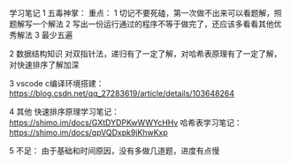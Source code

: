 学习笔记
1 五毒神掌：
重点：
    1 切记不要死磕，第一次做不出来可以看题解，照题解写一个解法
    2 写出一份运行通过的程序不等于做完了，还应该多看看其他优秀解法
    3 最少五遍

2 数据结构知识
    对双指针法，递归有了一定了解，对哈希表原理有了一定了解，对快速排序了解加深

3 vscode c编译环境搭建：
    https://blog.csdn.net/qq_27283619/article/details/103648264

4 其他
    快速排序原理学习笔记：https://shimo.im/docs/GXtDYDPKwWWYcHHv
    哈希表学习笔记：https://shimo.im/docs/qpVQDxpk9jKhwKxp

5 不足：
    由于基础和时间原因，没有多做几道题，进度有点慢